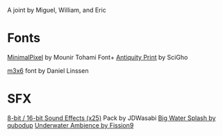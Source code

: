 A joint by Miguel, William, and Eric

# Fonts
[MinimalPixel](https://mounirtohami.itch.io/minimalpixel-font) by Mounir Tohami
Font+ [Antiquity Print](https://ninjikin.itch.io/font-antiquity-script) by SciGho

[m3x6](https://managore.itch.io/m3x6) font by Daniel Linssen

# SFX
[8-bit / 16-bit Sound Effects (x25)](https://jdwasabi.itch.io/8-bit-16-bit-sound-effects-pack) Pack by JDWasabi
[Big Water Splash by qubodup]( https://freesound.org/s/442773/)
[Underwater Ambience by Fission9](https://freesound.org/s/504641/)